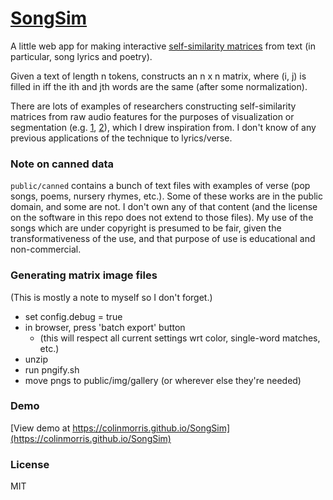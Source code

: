 # [SongSim](https://colinmorris.github.io/SongSim/#/)

A little web app for making interactive [self-similarity matrices](https://en.wikipedia.org/wiki/Self-similarity_matrix) from text (in particular, song lyrics and poetry). 

Given a text of length n tokens, constructs an n x n matrix, where (i, j) is filled in iff the ith and jth words are the same (after some normalization).

There are lots of examples of researchers constructing self-similarity matrices from raw audio features for the purposes of visualization or segmentation (e.g. [1](http://dl.acm.org/citation.cfm?id=319472), [2](http://dl.acm.org/citation.cfm?id=1178734)), which I drew inspiration from. I don't know of any previous applications of the technique to lyrics/verse.

### Note on canned data

`public/canned` contains a bunch of text files with examples of verse (pop songs, poems, nursery rhymes, etc.). Some of these works are in the public domain, and some are not. I don't own any of that content (and the license on the software in this repo does not extend to those files). My use of the songs which are under copyright is presumed to be fair, given the transformativeness of the use, and that purpose of use is educational and non-commercial.

### Generating matrix image files

(This is mostly a note to myself so I don't forget.)

- set config.debug = true
- in browser, press 'batch export' button
    - (this will respect all current settings wrt color, single-word matches, etc.)
- unzip
- run pngify.sh
- move pngs to public/img/gallery (or wherever else they're needed)

### Demo

[View demo at https://colinmorris.github.io/SongSim](https://colinmorris.github.io/SongSim)

### License

MIT
